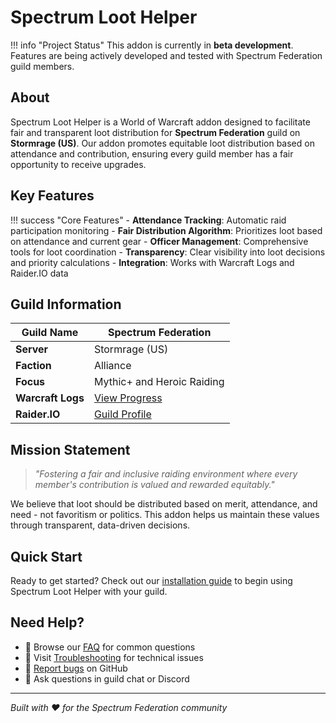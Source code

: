 # Spectrum Loot Helper

!!! info "Project Status"
    This addon is currently in **beta development**. Features are being actively developed and tested with Spectrum Federation guild members.

## About

Spectrum Loot Helper is a World of Warcraft addon designed to facilitate fair and transparent loot distribution for **Spectrum Federation** guild on **Stormrage (US)**. Our addon promotes equitable loot distribution based on attendance and contribution, ensuring every guild member has a fair opportunity to receive upgrades.

## Key Features

!!! success "Core Features"
    - **Attendance Tracking**: Automatic raid participation monitoring
    - **Fair Distribution Algorithm**: Prioritizes loot based on attendance and current gear
    - **Officer Management**: Comprehensive tools for loot coordination
    - **Transparency**: Clear visibility into loot decisions and priority calculations
    - **Integration**: Works with Warcraft Logs and Raider.IO data

## Guild Information

| **Guild Name** | Spectrum Federation |
|----------------|---------------------|
| **Server** | Stormrage (US) |
| **Faction** | Alliance |
| **Focus** | Mythic+ and Heroic Raiding |
| **Warcraft Logs** | [View Progress](https://www.warcraftlogs.com/guild/us/stormrage/spectrum%20federation) |
| **Raider.IO** | [Guild Profile](https://raider.io/guilds/us/stormrage/Spectrum%20Federation) |

## Mission Statement

> *"Fostering a fair and inclusive raiding environment where every member's contribution is valued and rewarded equitably."*

We believe that loot should be distributed based on merit, attendance, and need - not favoritism or politics. This addon helps us maintain these values through transparent, data-driven decisions.

## Quick Start

Ready to get started? Check out our [installation guide](installation/quick-start.md) to begin using Spectrum Loot Helper with your guild.

## Need Help?

- 📖 Browse our [FAQ](faq.md) for common questions
- 🔧 Visit [Troubleshooting](support/troubleshooting.md) for technical issues
- 🐛 [Report bugs](support/report-bug.md) on GitHub
- 💬 Ask questions in guild chat or Discord

---

*Built with ❤️ for the Spectrum Federation community*
